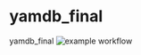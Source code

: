 # yamdb_final
yamdb_final
![example workflow](https://github.com/Donatello-M/yamdb_final/actions/workflows/yamdb_workflow.yml/badge.svg)
